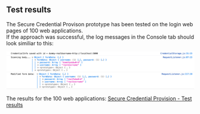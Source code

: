 ## Test results

The Secure Credential Provison prototype has been tested on the login web pages of 100 web applications.\
If the approach was successful, the log messages in the Console tab should look similiar to this:

![Log messages from the Secure Credential Provision](./Logs_Secure_Credential_Provision.png)

The results for the 100 web applications: [Secure Credential Provision - Test results](./Secure_Credential_Provision_Test_Results.pdf)
